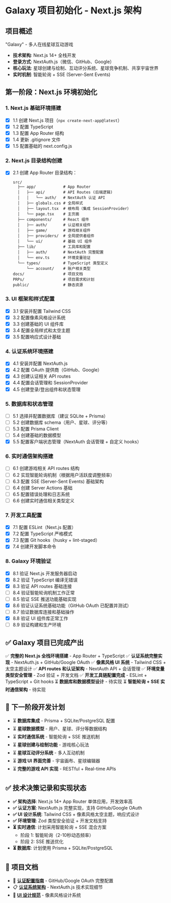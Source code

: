 # Galaxy 项目初始化 - Next.js 架构

## 项目概述
"Galaxy" - 多人在线星球互动游戏
- **技术架构**: Next.js 14+ 全栈开发
- **登录方式**: NextAuth.js（微信、GitHub、Google）
- **核心玩法**: 星球创建与绘制、互动评分系统、星球竞争机制、共享宇宙世界
- **实时机制**: 智能轮询 + SSE (Server-Sent Events)

## 第一阶段：Next.js 环境初始化

### 1. Next.js 基础环境搭建
- [x] 1.1 创建 Next.js 项目（`npx create-next-app@latest`）
- [x] 1.2 配置 TypeScript
- [x] 1.3 配置 App Router 结构
- [x] 1.4 更新 .gitignore 文件
- [x] 1.5 配置基础的 next.config.js

### 2. Next.js 目录结构创建
- [x] 2.1 创建 App Router 目录结构：
  ```
  src/
    ├── app/            # App Router
    │   ├── api/        # API Routes (后端逻辑)
    │   │   └── auth/   # NextAuth 认证 API
    │   ├── globals.css # 全局样式
    │   ├── layout.tsx  # 根布局（集成 SessionProvider）
    │   └── page.tsx    # 主页面
    ├── components/     # React 组件
    │   ├── auth/       # 认证相关组件
    │   ├── game/       # 游戏相关组件
    │   ├── providers/  # 全局提供者组件
    │   └── ui/         # 基础 UI 组件
    ├── lib/            # 工具库和配置
    │   ├── auth/       # NextAuth 完整配置
    │   └── env.ts      # 环境变量验证
    └── types/          # TypeScript 类型定义
        └── account/    # 账户相关类型
  docs/                 # 项目文档
  PRPs/                 # 项目需求和计划
  public/               # 静态资源
  ```

### 3. UI 框架和样式配置
- [x] 3.1 安装并配置 Tailwind CSS
- [x] 3.2 配置像素风格设计系统
- [x] 3.3 创建基础的 UI 组件库
- [x] 3.4 配置全局样式和太空主题
- [x] 3.5 配置响应式设计基础

### 4. 认证系统环境搭建
- [x] 4.1 安装并配置 NextAuth.js
- [x] 4.2 配置 OAuth 提供商（GitHub、Google）
- [x] 4.3 创建认证相关 API routes
- [x] 4.4 配置会话管理和 SessionProvider
- [x] 4.5 创建登录/登出组件和状态管理

### 5. 数据库和状态管理
- [ ] 5.1 选择并配置数据库（建议 SQLite + Prisma）
- [ ] 5.2 创建数据库 schema（用户、星球、评分等）
- [ ] 5.3 配置 Prisma Client
- [ ] 5.4 创建基础的数据模型
- [x] 5.5 配置客户端状态管理（NextAuth 会话管理 + 自定义 hooks）

### 6. 实时通信架构搭建
- [ ] 6.1 创建游戏相关 API routes 结构
- [ ] 6.2 实现智能轮询机制（根据用户活跃度调整频率）
- [ ] 6.3 配置 SSE (Server-Sent Events) 基础架构
- [ ] 6.4 创建 Server Actions 基础
- [ ] 6.5 配置错误处理和日志系统
- [ ] 6.6 创建实时通信相关类型定义

### 7. 开发工具配置
- [x] 7.1 配置 ESLint（Next.js 配置）
- [x] 7.2 配置 TypeScript 严格模式
- [x] 7.3 配置 Git hooks（husky + lint-staged）
- [x] 7.4 创建开发脚本命令

### 8. Galaxy 环境验证
- [x] 8.1 验证 Next.js 开发服务器启动
- [x] 8.2 验证 TypeScript 编译无错误
- [x] 8.3 验证 API routes 基础连接
- [ ] 8.4 验证智能轮询机制工作正常
- [ ] 8.5 验证 SSE 推送功能基础实现
- [x] 8.6 验证认证系统基础功能（GitHub OAuth 已配置并测试）
- [ ] 8.7 验证数据库连接和基础操作
- [x] 8.8 验证 UI 组件库正常工作
- [ ] 8.9 验证构建和生产环境

## ✅ Galaxy 项目已完成产出
✅ **完整的 Next.js 全栈环境搭建** - App Router + TypeScript
✅ **认证系统完整实现** - NextAuth.js + GitHub/Google OAuth
✅ **像素风格 UI 系统** - Tailwind CSS + 太空主题设计
✅ **API routes 和认证架构** - NextAuth API + 会话管理
✅ **环境变量类型安全管理** - Zod 验证 + 开发文档
✅ **开发工具链配置完成** - ESLint + TypeScript + Git hooks
⏳ **数据库和数据模型设计** - 待实现
⏳ **智能轮询 + SSE 实时通信架构** - 待实现

## 🚀 下一阶段开发计划
- ⏳ **数据库集成** - Prisma + SQLite/PostgreSQL 配置
- ⏳ **星球数据模型** - 用户、星球、评分等数据结构
- ⏳ **实时通信系统** - 智能轮询 + SSE 推送机制
- ⏳ **星球创建与绘制功能** - 游戏核心玩法
- ⏳ **星球互动评分系统** - 多人互动机制
- ⏳ **游戏 UI 界面完善** - 宇宙画布、星球编辑器
- ⏳ **完整的游戏 API 实现** - RESTful + Real-time APIs

## ✅ 技术决策记录和实现状态
- **✅ 架构选择**: Next.js 14+ App Router 单体应用，开发效率高
- **✅ 认证方案**: NextAuth.js 完整实现，支持 GitHub/Google OAuth
- **✅ UI 设计系统**: Tailwind CSS + 像素风格太空主题，响应式设计
- **✅ 环境管理**: Zod 类型安全验证 + 开发文档支持
- **⏳ 实时通信**: 计划采用智能轮询 + SSE 混合方案
  - 阶段 1: 智能轮询（2-10秒动态频率）
  - 阶段 2: SSE 推送优化
- **⏳ 数据库**: 计划使用 Prisma + SQLite/PostgreSQL

## 📝 项目文档
- 📖 **[认证配置指南](../docs/auth-setup.md)** - GitHub/Google OAuth 完整配置
- 📋 **[认证系统架构](./auth.md)** - NextAuth.js 技术实现细节
- 🎨 **[UI 设计规范](./ui-design.md)** - 像素风格设计系统
